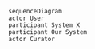 
```mermaid
sequenceDiagram
actor User
participant System X
participant Our System
actor Curator
```
